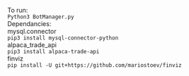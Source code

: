 To run:<br>
  ```Python3 BotManager.py```<br>
Dependancies:<br>
mysql.connector<br>
    ```pip3 install mysql-connector-python```<br>
alpaca_trade_api<br>
    ```pip3 install alpaca-trade-api```<br>
finviz<br>
    ```pip install -U git+https://github.com/mariostoev/finviz```<br>
